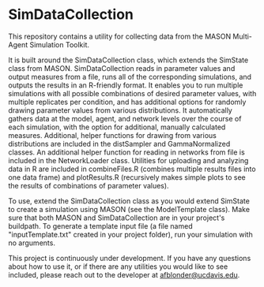 # SimDataCollection

This repository contains a utility for collecting data from the MASON Multi-Agent Simulation Toolkit.

It is built around the SimDataCollection class, which extends the SimState class from MASON. SimDataCollection reads in parameter values and output measures from a file, runs all of the corresponding simulations, and outputs the results in an R-friendly format. It enables you to run multiple simulations with all possible combinations of desired parameter values, with multiple replicates per condition, and has additional options for randomly drawing parameter values from various distributions. It automatically gathers data at the model, agent, and network levels over the course of each simulation, with the option for additional, manually calculated measures.
Additional, helper functions for drawing from various distributions are included in the distSampler and GammaNormalized classes.
An additional helper function for reading in networks from file is included in the NetworkLoader class.
Utilities for uploading and analyzing data in R are included in combineFiles.R (combines multiple results files into one data frame) and plotResults.R (recursively makes simple plots to see the results of combinations of parameter values).

To use, extend the SimDataCollection class as you would extend SimState to create a simulation using MASON (see the ModelTemplate class). Make sure that both MASON and SimDataCollection are in your project's buildpath.
To generate a template input file (a file named "inputTemplate.txt" created in your project folder), run your simulation with no arguments.

This project is continuously under development. If you have any questions about how to use it, or if there are any utilities you would like to see included, please reach out to the developer at afblonder@ucdavis.edu.
